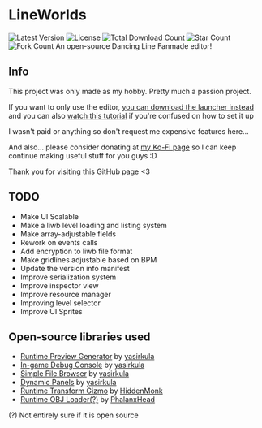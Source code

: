 # LineWorlds 
 [![Latest Version](https://img.shields.io/github/v/release/Bunz-Studio/LineWorlds?color=%23FF3300)](https://github.com/Bunz-Studio/LineWorlds/releases/latest)
 [![License](https://img.shields.io/github/license/Bunz-Studio/LineWorlds)](https://github.com/Bunz-Studio/LineWorlds/blob/main/LICENSE)
 [![Total Download Count](https://img.shields.io/github/downloads/Bunz-Studio/LineWorlds/total)](https://github.com/Bunz-Studio/LineWorlds/releases)
 ![Star Count](https://img.shields.io/github/stars/Bunz-Studio/LineWorlds?style=social)
 ![Fork Count](https://img.shields.io/github/forks/Bunz-Studio/LineWorlds?style=social)
 An open-source Dancing Line Fanmade editor!
 ## Info
 This project was only made as my hobby. Pretty much a passion project. 
 
 If you want to only use the editor, [you can download the launcher instead](https://redark-technology.itch.io/line-worlds)
 and you can also [watch this tutorial](https://www.youtube.com/watch?v=uw-Q1et8zEs) if you're confused on how to set it up
 
 I wasn't paid or anything so don't request me expensive features here...
 
 And also... please consider donating at [my Ko-Fi page](https://ko-fi.com/bunzhizendi) so I can keep continue making useful stuff for you guys :D
 
 Thank you for visiting this GitHub page <3
 ## TODO
 - Make UI Scalable
 - Make a liwb level loading and listing system
 - Make array-adjustable fields
 - Rework on events calls
 - Add encryption to liwb file format
 - Make gridlines adjustable based on BPM
 - Update the version info manifest
 - Improve serialization system
 - Improve inspector view
 - Improve resource manager
 - Improving level selector
 - Improve UI Sprites
 ## Open-source libraries used
 - [Runtime Preview Generator](https://github.com/yasirkula/UnityRuntimePreviewGenerator) by [yasirkula](https://github.com/yasirkula)
 - [In-game Debug Console](https://github.com/yasirkula/UnityIngameDebugConsole) by [yasirkula](https://github.com/yasirkula)
 - [Simple File Browser](https://github.com/yasirkula/UnitySimpleFileBrowser) by [yasirkula](https://github.com/yasirkula)
 - [Dynamic Panels](https://github.com/yasirkula/UnityDynamicPanels) by [yasirkula](https://github.com/yasirkula)
 - [Runtime Transform Gizmo](https://github.com/HiddenMonk/Unity3DRuntimeTransformGizmo) by [HiddenMonk](https://github.com/HiddenMonk)
 - [Runtime OBJ Loader(?)](https://github.com/PhalanxHead/UnityRuntimeOBJLoaderDocs) by [PhalanxHead](https://github.com/PhalanxHead) 
 
 (?) Not entirely sure if it is open source
